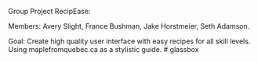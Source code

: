 Group Project RecipEase:

Members: Avery Slight, France Bushman, Jake Horstmeier, Seth Adamson.

Goal: Create high quality user interface with easy recipes for all skill levels. Using maplefromquebec.ca as a stylistic guide. #   g l a s s b o x  
 